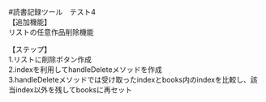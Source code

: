 #読書記録ツール　テスト4  
【追加機能】  
リストの任意作品削除機能  

【ステップ】  
1.リストに削除ボタン作成  
2.indexを利用してhandleDeleteメソッドを作成  
3.handleDeleteメソッドでは受け取ったindexとbooks内のindexを比較し、該当index以外を残してbooksに再セット  
